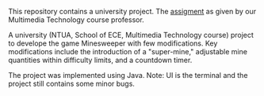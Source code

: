 This repository contains a university project. The [assigment](https://github.com/leftkarak/Minesweeper-Multimedia-Technology-Assignment-2022/tree/main/Assigment) as given by our Multimedia Technology course professor.

A university (NTUA, School of ECE, Multimedia Technology course) project to develope the game Minesweeper with few modifications. Key modifications include the introduction of a "super-mine," adjustable mine quantities within difficulty limits, and a countdown timer. 

The project was implemented using Java. Note: UI is the terminal and the project still contains some minor bugs.

